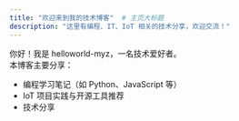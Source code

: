 ```yaml
---
title: "欢迎来到我的技术博客"  # 主页大标题
description: "这里有编程、IT、IoT 相关的技术分享，欢迎交流！"
---
```


你好！我是 helloworld-myz，一名技术爱好者。  
本博客主要分享：  
- 编程学习笔记（如 Python、JavaScript 等）  
- IoT 项目实践与开源工具推荐  
- 技术分享